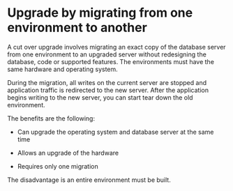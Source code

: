 # Upgrade by migrating from one environment to another

A cut over upgrade involves migrating an exact copy of the database server from one environment to an upgraded server without redesigning the database, code or supported features. The environments must have the same hardware and operating system. 

During the migration, all writes on the current server are stopped and application traffic is redirected to the new server. After the application begins writing to the new server, you can start tear down the old environment.

The benefits are the following:

* Can upgrade the operating system and database server at the same time

* Allows an upgrade of the hardware

* Requires only one migration

The disadvantage is an entire environment must be built.

